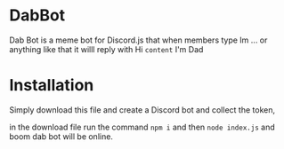 # DabBot
 Dab Bot is a meme bot for Discord.js that when members type Im ... or anything like that it willl reply with Hi `content` I'm Dad

 # Installation
 Simply download this file and create a Discord bot and collect the token,

 in the download file run the command `npm i` and then `node index.js` and boom dab bot will be online. 
